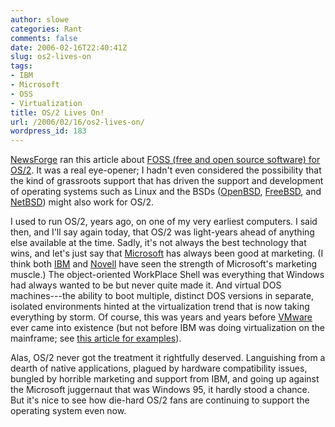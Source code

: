 ```yaml
---
author: slowe
categories: Rant
comments: false
date: 2006-02-16T22:40:41Z
slug: os2-lives-on
tags:
- IBM
- Microsoft
- OSS
- Virtualization
title: OS/2 Lives On!
url: /2006/02/16/os2-lives-on/
wordpress_id: 183
---
```


[NewsForge](http://www.newsforge.com/) ran this article about [FOSS (free and open source software) for OS/2](http://software.newsforge.com/article.pl?sid=06/01/30/192226). It was a real eye-opener; I hadn't even considered the possibility that the kind of grassroots support that has driven the support and development of operating systems such as Linux and the BSDs ([OpenBSD](http://www.openbsd.org/), [FreeBSD](http://www.freebsd.org/), and [NetBSD](http://www.netbsd.org/)) might also work for OS/2.

I used to run OS/2, years ago, on one of my very earliest computers. I said then, and I'll say again today, that OS/2 was light-years ahead of anything else available at the time. Sadly, it's not always the best technology that wins, and let's just say that [Microsoft](http://www.microsoft.com/) has always been good at marketing. (I think both [IBM](http://www.ibm.com/) and [Novell](http://www.novell.com/) have seen the strength of Microsoft's marketing muscle.) The object-oriented WorkPlace Shell was everything that Windows had always wanted to be but never quite made it. And virtual DOS machines---the ability to boot multiple, distinct DOS versions in separate, isolated environments hinted at the virtualization trend that is now taking everything by storm. Of course, this was years and years before [VMware](http://www.vmware.com/) ever came into existence (but not before IBM was doing virtualization on the mainframe; see [this article for examples](http://www.virtualization.info/2006/02/intel-virtualization-technology-and.html)).

Alas, OS/2 never got the treatment it rightfully deserved. Languishing from a dearth of native applications, plagued by hardware compatibility issues, bungled by horrible marketing and support from IBM, and going up against the Microsoft juggernaut that was Windows 95, it hardly stood a chance. But it's nice to see how die-hard OS/2 fans are continuing to support the operating system even now.
